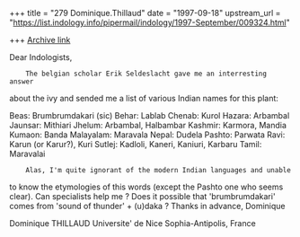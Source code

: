 +++
title = "279 Dominique.Thillaud"
date = "1997-09-18"
upstream_url = "https://list.indology.info/pipermail/indology/1997-September/009324.html"

+++
[Archive link](https://list.indology.info/pipermail/indology/1997-September/009324.html)

Dear Indologists,

        The belgian scholar Erik Seldeslacht gave me an interresting answer
about the ivy and sended me a list of various Indian names for this plant:

Beas: Brumbrumdakari (sic)
Behar: Lablab
Chenab: Kurol
Hazara: Arbambal
Jaunsar: Mithiari
Jhelum: Arbambal, Halbambar
Kashmir: Karmora, Mandia
Kumaon: Banda
Malayalam: Maravala
Nepal: Dudela
Pashto: Parwata
Ravi: Karun (or Karur?), Kuri
Sutlej: Kadloli, Kaneri, Kaniuri, Karbaru
Tamil: Maravalai

        Alas, I'm quite ignorant of the modern Indian languages and unable
to know the etymologies of this words (except the Pashto one who seems
clear). Can specialists help me ? Does it possible that 'brumbrumdakari'
comes from 'sound of thunder' + (u)daka ?
        Thanks in advance,
Dominique

Dominique THILLAUD
Universite' de Nice Sophia-Antipolis, France



